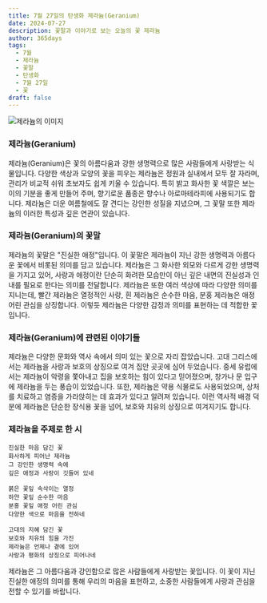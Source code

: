 ```yaml
---
title: 7월 27일의 탄생화 제라늄(Geranium)
date: 2024-07-27
description: 꽃말과 이야기로 보는 오늘의 꽃 제라늄
author: 365days
tags:
  - 7월
  - 제라늄
  - 꽃말
  - 탄생화
  - 7월 27일
  - 꽃
draft: false
---
```


![제라늄의 이미지](https://cdn.pixabay.com/photo/2022/06/25/15/54/cranesbill-7283721_640.jpg#center)


### 제라늄(Geranium)

제라늄(Geranium)은 꽃의 아름다움과 강한 생명력으로 많은 사람들에게 사랑받는 식물입니다. 다양한 색상과 모양의 꽃을 피우는 제라늄은 정원과 실내에서 모두 잘 자라며, 관리가 비교적 쉬워 초보자도 쉽게 키울 수 있습니다. 특히 밝고 화사한 꽃 색깔은 보는 이의 기분을 좋게 만들어 주며, 향기로운 품종은 향수나 아로마테라피에 사용되기도 합니다. 제라늄은 더운 여름철에도 잘 견디는 강인한 성질을 지녔으며, 그 꽃말 또한 제라늄의 이러한 특성과 깊은 연관이 있습니다.

### 제라늄(Geranium)의 꽃말

제라늄의 꽃말은 "진실한 애정"입니다. 이 꽃말은 제라늄이 지닌 강한 생명력과 아름다운 꽃에서 비롯된 의미를 담고 있습니다. 제라늄은 그 화사한 외모와 다르게 강한 생명력을 가지고 있어, 사랑과 애정이란 단순히 화려한 모습만이 아닌 깊은 내면의 진실성과 인내를 필요로 한다는 의미를 전달합니다. 제라늄은 또한 여러 색상에 따라 다양한 의미를 지니는데, 빨간 제라늄은 열정적인 사랑, 흰 제라늄은 순수한 마음, 분홍 제라늄은 애정 어린 관심을 상징합니다. 이렇듯 제라늄은 다양한 감정과 의미를 표현하는 데 적합한 꽃입니다.

### 제라늄(Geranium)에 관련된 이야기들

제라늄은 다양한 문화와 역사 속에서 의미 있는 꽃으로 자리 잡았습니다. 고대 그리스에서는 제라늄을 사랑과 보호의 상징으로 여겨 집안 곳곳에 심어 두었습니다. 중세 유럽에서는 제라늄이 악령을 쫓아내고 집을 보호하는 힘이 있다고 믿어졌으며, 창가나 문 입구에 제라늄을 두는 풍습이 있었습니다. 또한, 제라늄은 약용 식물로도 사용되었으며, 상처를 치료하고 염증을 가라앉히는 데 효과가 있다고 알려져 있습니다. 이런 역사적 배경 덕분에 제라늄은 단순한 장식용 꽃을 넘어, 보호와 치유의 상징으로 여겨지기도 합니다.

### 제라늄을 주제로 한 시

```
진실한 마음 담긴 꽃  
화사하게 피어난 제라늄  
그 강인한 생명력 속에  
깊은 애정과 사랑이 깃들어 있네  

붉은 꽃잎 속삭이는 열정  
하얀 꽃잎 순수한 마음  
분홍 꽃잎 애정 어린 관심  
다양한 색으로 마음을 전하네  

고대의 지혜 담긴 꽃  
보호와 치유의 힘을 가진  
제라늄은 언제나 곁에 있어  
사랑과 평화의 상징으로 피어나네  
```

제라늄은 그 아름다움과 강인함으로 많은 사람들에게 사랑받는 꽃입니다. 이 꽃이 지닌 진실한 애정의 의미를 통해 우리의 마음을 표현하고, 소중한 사람들에게 사랑과 관심을 전할 수 있기를 바랍니다.